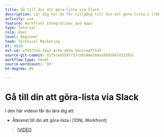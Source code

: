 ```yaml
---
title: Gå till din att göra-lista via Slack
description: Lär dig hur du får tillgång till din att göra-lista i [!DNL Workfront]
activity: use
feature: Workfront Integrations and Apps
type: Tutorial
role: User
level: Beginner
team: Technical Marketing
kt: 8818
exl-id: ef55731b-3da3-4c9a-a93a-5dc1ced7f53d
source-git-commit: d1f5c4a558f737cb8188e209a16b91b67d32285c
workflow-type: tm+mt
source-wordcount: '33'
ht-degree: 0%

---
```


# Gå till din att göra-lista via Slack

I den här videon får du lära dig att:

* Åtkomst till din att göra-lista i [!DNL Workfront]

>[!VIDEO](https://video.tv.adobe.com/v/335118/?quality=12)
